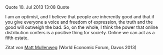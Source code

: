 Quote
10. Jul 2013 13:08
Quote

I am an optimist, and I believe that people are inherently good and that if you give everyone a voice and freedom of expression, the truth and the good will outweigh the bad. So, on the whole, I think the power that online distribution confers is a positive thing for society. Online we can act as a fifth estate.

<!-- from -->
Zitat von [Matt Mullenweg](http://forumblog.org/2013/01/online-we-can-act-as-a-fifth-estate/) (World Economic Forum, Davos 2013)